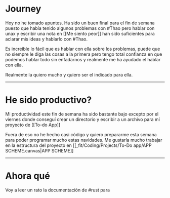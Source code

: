 # Journey 

Hoy no he tomado apuntes. Ha sido un buen final para el fin de semana puesto que había tenido algunos problemas con #Thao  pero hablar con unax y escribir una nota en [[Me siento peor]] han sido suficientes para aclarar mis ideas y hablarlo con #Thao. 

Es increíble lo fácil que es hablar con ella sobre los problemas, puede que no siempre le diga las cosas a la primera pero tengo total confianza en que podemos hablar todo sin enfadarnos y realmente me ha ayudado el hablar con ella. 

Realmente la quiero mucho y quiero ser el indicado para ella.

---
# He sido productivo?

Mi productividad este fin de semana ha sido bastante bajo excepto por el viernes donde conseguí crear un directorio y escribir a un archivo para mí proyecto de [[To-do App]]

Fuera de eso no he hecho casi código y quiero prepararme esta semana para poder programar mucho estas navidades. Me gustaría mucho trabajar en la estructura del proyecto en [[_fit/Coding/Projects/To-Do app/APP SCHEME.canvas|APP SCHEME]]

---
# Ahora qué 

Voy a leer un rato la documentación de #rust para 

